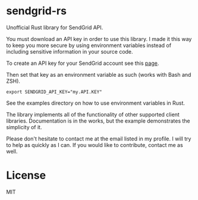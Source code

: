 # sendgrid-rs
Unofficial Rust library for SendGrid API.

You must download an API key in order to use this library. I made it this way
to keep you more secure by using environment variables instead of including
sensitive information in your source code.

To create an API key for your SendGrid account see this [page](https://sendgrid.com/docs/API_Reference/Web_API_v3/API_Keys/index.html).

Then set that key as an environment variable as such (works with Bash and ZSH).

```shell
export SENDGRID_API_KEY="my.API.KEY"
```

See the examples directory on how to use environment variables in Rust.

The library implements all of the functionality of other supported client libraries.
Documentation is in the works, but the example demonstrates the simplicity of it.

Please don't hesitate to contact me at the email listed in my profile. I will
try to help as quickly as I can. If you would like to contribute, contact me
as well.

# License
MIT
